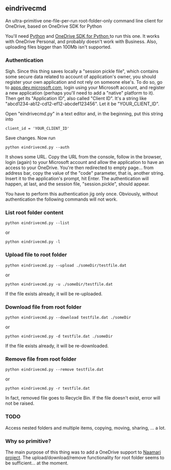 ## eindrivecmd

An ultra-primitive one-file-per-run root-folder-only command line client for OneDrive, based on OneDrive SDK for Python

You'll need [Python](https://www.python.org/) and [OneDrive SDK for Python ](https://github.com/OneDrive/onedrive-sdk-python) to run this one.
It works with OneDrive Personal, and probably doesn't work with Business. Also, uploading files bigger than 100Mb isn't supported.

### Authentication

Sigh. Since this thing saves locally a "session pickle file", which contains some secure data related to account of application's owner, you should register your own application and not rely on someone else's.
To do so, go to [apps.dev.microsoft.com](https://apps.dev.microsoft.com), login using your Microsoft account, and register a new application (perhaps you'll need to add a "native" platform to it). Then get its "Application ID", also called "Client ID". It's a string like "abcd1234-ab12-cd12-ef12-abcdef123456". Let it be "YOUR_CLIENT_ID".

Open "eindrivecmd.py" in a text editor and, in the beginning, put this string into
```
client_id = 'YOUR_CLIENT_ID'
```
Save changes. Now run
```
python eindrivecmd.py --auth
```
It shows some URL. Copy the URL from the console, follow in the browser, login (again) to your Microsoft account and allow the application to have an access to your OneDrive.
You're then redirected to empty page... from address bar, copy the value of the "code" parameter, that is, another string. Insert it to the application's prompt, hit Enter.
The authentication will happen, at last, and the session file, "session.pickle", should appear.

You have to perform this authentication jig only once. Obviously, without authentication the following commands will not work.

### List root folder content

```
python eindrivecmd.py --list
```
or
```
python eindrivecmd.py -l
```

### Upload file to root folder

```
python eindrivecmd.py --upload ./someDir/testfile.dat
```
or
```
python eindrivecmd.py -u ./someDir/testfile.dat
```

If the file exists already, it will be re-uploaded.

### Download file from root folder

```
python eindrivecmd.py --download testfile.dat ./someDir
```
or
```
python eindrivecmd.py -d testfile.dat ./someDir
```

If the file exists already, it will be re-downloaded.

### Remove file from root folder

```
python eindrivecmd.py --remove testfile.dat
```
or
```
python eindrivecmd.py -r testfile.dat
```

In fact, removed file goes to Recycle Bin. If the file doesn't exist, error will not be raised.

### TODO

Access nested folders and multiple items, copying, moving, sharing, ... a lot.

### Why so primitive?

The main purpose of this thing was to add a OneDrive support to [Naamari project](https://sunkware.org/naamari/index.php).
The upload/download/remove functionality for root folder seems to be sufficient... at the moment.

